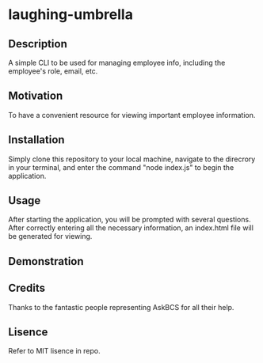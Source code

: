 # laughing-umbrella

## Description
A simple CLI to be used for managing employee info, including the employee's role, email, etc.

## Motivation
To have a convenient resource for viewing important employee information.

## Installation
Simply clone this repository to your local machine, navigate to the direcrory in your terminal, and enter the command "node index.js" to begin the application.

## Usage
After starting the application, you will be prompted with several questions. After correctly entering all the necessary information, an index.html file will be generated for viewing.

## Demonstration



## Credits
Thanks to the fantastic people representing AskBCS for all their help.

## Lisence
Refer to MIT lisence in repo.